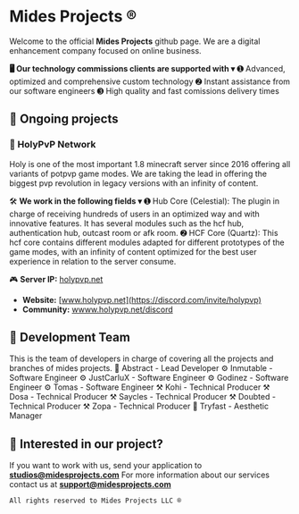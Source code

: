 # Mides Projects ®

Welcome to the official **Mides Projects** github page.
We are a digital enhancement company focused on online business.

**🖥️ Our technology commissions clients are supported with ▾**
➊ Advanced, optimized and comprehensive custom technology
➋ Instant assistance from our software engineers
➌ High quality and fast comissions delivery times 

## 🛫 Ongoing projects

### 🏹 HolyPvP Network
Holy is one of the most important 1.8 minecraft server since 2016 offering all variants of potpvp game modes.
We are taking the lead in offering the biggest pvp revolution in legacy versions with an infinity of content.

🛠️ **We work in the following fields ▾** 
➊ Hub Core (Celestial): The plugin in charge of receiving hundreds of users in an optimized way and with innovative features.
It has several modules such as the hcf hub, authentication hub, outcast room or afk room. 
➋ HCF Core (Quartz): This hcf core contains different modules adapted for different prototypes of the game modes, with
an infinity of content optimized for the best user experience in relation to the server consume.

🎮 **Server IP:** [holypvp.net](https://namemc.com/search?q=holypvp.net)
- **Website:** [www.holypvp.net](https://discord.com/invite/holypvp)
- **Community:** [wwww.holypvp.net/discord](https://discord.com/invite/holypvp)

## **👥 Development Team**
This is the team of developers in charge of covering all the projects and branches of mides projects.
🔩 Abstract - Lead Developer
⚙️ Inmutable - Software Engineer
⚙️ JustCarluX - Software Engineer
⚙️ Godinez - Software Engineer
⚙️ Tomas - Software Engineer
⚒️ Kohi - Technical Producer
⚒️ Dosa - Technical Producer
⚒️ Saycles - Technical Producer
⚒️ Doubted - Technical Producer
⚒️ Zopa - Technical Producer
🎨 Tryfast - Aesthetic Manager

## **💼 Interested in our project?**
If you want to work with us, send your application to **studios@midesprojects.com**
For more information about our services contact us at **support@midesprojects.com**

`All rights reserved to Mides Projects LLC ®`
